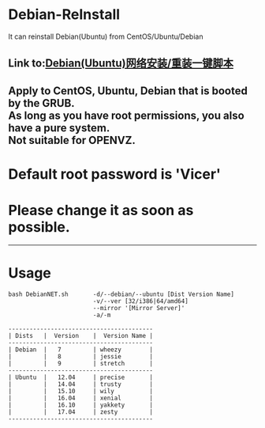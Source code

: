 # Debian-ReInstall
It can reinstall Debian(Ubuntu) from CentOS/Ubuntu/Debian         

Link to:[Debian(Ubuntu)网络安装/重装一键脚本](https://moeclub.org/2017/03/25/82/)     
--------------------------------------------------------------  
   
Apply to CentOS, Ubuntu, Debian that is booted by the GRUB.      
As long as you have root permissions, you also have a pure system.        
Not suitable for OPENVZ.    
--------------------------------------------------------------
       
# Default root password is 'Vicer'
# Please change it as soon as possible.
--------------------------------------------------------------    
    
# Usage
```
bash DebianNET.sh       -d/--debian/--ubuntu [Dist Version Name]
                        -v/--ver [32/i386|64/amd64]
                        --mirror '[Mirror Server]'
                        -a/-m
```
                        

```
-----------------------------------------    
| Dists   |  Version    |  Version Name |  
-----------------------------------------    
| Debian  |   7         | wheezy        |   
|         |   8         | jessie        |
|         |   9         | stretch       | 
-----------------------------------------    
| Ubuntu  |   12.04     | precise       |
|         |   14.04     | trusty        |
|         |   15.10     | wily          |
|         |   16.04     | xenial        | 
|         |   16.10     | yakkety       | 
|         |   17.04     | zesty         |
-----------------------------------------      
```


